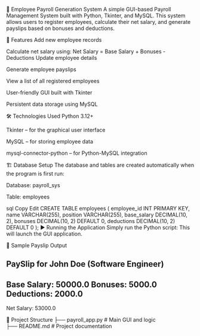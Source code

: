 💼 Employee Payroll Generation System
A simple GUI-based Payroll Management System built with Python, Tkinter, and MySQL. This system allows users to register employees, calculate their net salary, and generate payslips based on bonuses and deductions.

🚀 Features
Add new employee records

Calculate net salary using:
Net Salary = Base Salary + Bonuses - Deductions
Update employee details

Generate employee payslips

View a list of all registered employees

User-friendly GUI built with Tkinter

Persistent data storage using MySQL

🛠️ Technologies Used
Python 3.12+

Tkinter – for the graphical user interface

MySQL – for storing employee data

mysql-connector-python – for Python-MySQL integration

🏗️ Database Setup
The database and tables are created automatically when the program is first run:

Database: payroll_sys

Table: employees

sql
Copy
Edit
CREATE TABLE employees (
    employee_id INT PRIMARY KEY,
    name VARCHAR(255),
    position VARCHAR(255),
    base_salary DECIMAL(10, 2),
    bonuses DECIMAL(10, 2) DEFAULT 0,
    deductions DECIMAL(10, 2) DEFAULT 0
);
▶️ Running the Application
Simply run the Python script:
This will launch the GUI application.

🧾 Sample Payslip Output

PaySlip for John Doe (Software Engineer)
-----------------------------------------------------
Base Salary: 50000.0
Bonuses: 5000.0
Deductions: 2000.0
-----------------------------------------------------
Net Salary: 53000.0

📂 Project Structure
├── payroll_app.py          # Main GUI and logic
<br>
├── README.md               # Project documentation
